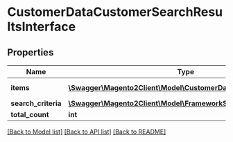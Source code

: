 # CustomerDataCustomerSearchResultsInterface

## Properties
Name | Type | Description | Notes
------------ | ------------- | ------------- | -------------
**items** | [**\Swagger\Magento2Client\Model\CustomerDataCustomerInterface[]**](CustomerDataCustomerInterface.md) | Customers list. | 
**search_criteria** | [**\Swagger\Magento2Client\Model\FrameworkSearchCriteriaInterface**](FrameworkSearchCriteriaInterface.md) |  | 
**total_count** | **int** | Total count. | 

[[Back to Model list]](../README.md#documentation-for-models) [[Back to API list]](../README.md#documentation-for-api-endpoints) [[Back to README]](../README.md)


